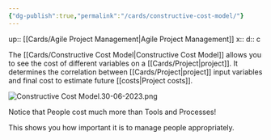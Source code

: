 ```yaml
---
{"dg-publish":true,"permalink":"/cards/constructive-cost-model/"}
---
```


up:: [[Cards/Agile Project Management\|Agile Project Management]] 
x:: 
d:: c

The [[Cards/Constructive Cost Model\|Constructive Cost Model]] allows you to see the cost of different variables on a [[Cards/Project\|project]]. It determines the correlation between [[Cards/Project\|project]] input variables and final cost to estimate future [[costs\|Project costs]].

![Constructive Cost Model.30-06-2023.png](/img/user/Extras/Images/Constructive%20Cost%20Model.30-06-2023.png)

Notice that People cost much more than Tools and Processes! 

This shows you how important it is to manage people appropriately. 
